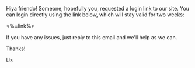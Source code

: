 Hiya friendo! Someone, hopefully you, requested a login link to our site. You can login directly using the link below, which will stay valid for two weeks:

<%=link%>

If you have any issues, just reply to this email and we'll help as we can.

Thanks!

Us